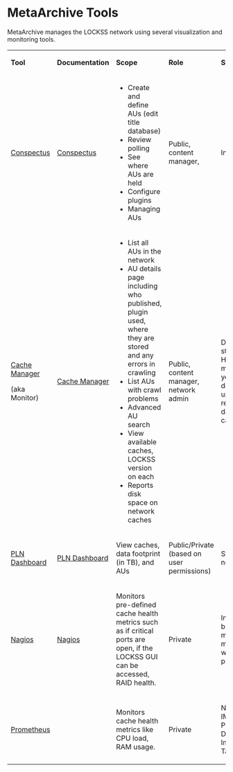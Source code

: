 MetaArchive Tools
=================




MetaArchive manages the LOCKSS network using several visualization and monitoring tools.

  




<table class="wrapped confluenceTable">
 <tbody>
  <tr>
   <td data-highlight-colour="grey" title="Background color : ">
    <p title="">
     <strong>
      Tool
      <br/>
     </strong>
    </p>
   </td>
   <td data-highlight-colour="grey" title="Background color : ">
    <p title="">
     <strong>
      Documentation
      <br/>
     </strong>
    </p>
   </td>
   <td data-highlight-colour="grey" title="Background color : ">
    <p title="">
     <strong>
      Scope
     </strong>
    </p>
   </td>
   <td data-highlight-colour="grey" title="Background color : ">
    <p title="">
     <strong>
      Role
     </strong>
    </p>
   </td>
   <td data-highlight-colour="grey" title="Background color : ">
    <p title="">
     <strong>
      Status
     </strong>
    </p>
   </td>
   <td data-highlight-colour="grey" title="Background color : ">
    <p title="">
     <strong>
      Server/Host
     </strong>
    </p>
   </td>
  </tr>
  <tr>
   <td>
    <p>
     <a href="https://conspectus.metaarchive.org/" rel="nofollow">
      <span>
       Conspectus
      </span>
     </a>
    </p>
   </td>
   <td>
    <span>
     <a href="/public-documentation/MetaArchive-Cooperative/Knowledge-Base/Conspectus">
      Conspectus
     </a>
     <br/>
    </span>
   </td>
   <td>
    <ul>
     <li>
      <span>
       Create and define AUs (edit title database)
      </span>
     </li>
     <li>
      <span>
       Review polling
      </span>
     </li>
     <li>
      <span>
       See where AUs are held
      </span>
     </li>
     <li>
      <span>
       Configure plugins
      </span>
     </li>
     <li>
      <span>
       Managing AUs
      </span>
     </li>
    </ul>
   </td>
   <td>
    <p>
     <span>
      Public, content manager,
     </span>
    </p>
   </td>
   <td>
    <p>
     <span>
      In production
     </span>
    </p>
   </td>
   <td>
    <br/>
   </td>
  </tr>
  <tr>
   <td>
    <p>
     <a href="http://monitor.metaarchive.org/caches/list" rel="nofollow">
      <span>
       Cache Manager
      </span>
     </a>
    </p>
    <p>
     (aka Monitor)
    </p>
   </td>
   <td>
    <span>
     <a href="/public-documentation/MetaArchive-Cooperative/Knowledge-Base/Cache-Manager">
      Cache Manager
     </a>
     <br/>
    </span>
   </td>
   <td>
    <ul>
     <li>
      <span>
       List all AUs in the network
      </span>
     </li>
     <li>
      <span>
       AU details page including who published, plugin used, where they are stored and any errors in crawling
      </span>
     </li>
     <li>
      <span>
       List AUs with crawl problems
      </span>
     </li>
     <li>
      <span>
       Advanced AU search
      </span>
     </li>
     <li>
      <span>
       View available caches, LOCKSS version on each
      </span>
     </li>
     <li>
      <span>
       Reports disk space on network caches
      </span>
     </li>
    </ul>
   </td>
   <td>
    <p>
     <span>
      Public, content manager, network admin
     </span>
    </p>
   </td>
   <td>
    <p>
     <span>
      Degraded but still available. Hasn’t been maintained in years but AU data is updated. Not reliably pulling data from all caches.
     </span>
    </p>
   </td>
   <td>
    <br/>
   </td>
  </tr>
  <tr>
   <td>
    <p>
     <a href="https://dashboard.metaarchive.org/" rel="nofollow">
      <span>
       PLN Dashboard
      </span>
     </a>
    </p>
   </td>
   <td>
    <p>
     <span>
      <a href="/public-documentation/MetaArchive-Cooperative/Knowledge-Base/PLN-Dashboard">
       PLN Dashboard
      </a>
      <br/>
     </span>
    </p>
   </td>
   <td>
    <p>
     <span>
      View caches, data footprint (in TB), and AUs
     </span>
    </p>
   </td>
   <td>
    <p>
     <span>
      Public/Private (based on user permissions)
      <br/>
     </span>
    </p>
   </td>
   <td>
    <p>
     <span>
      Standing up now
     </span>
    </p>
   </td>
   <td>
    <br/>
   </td>
  </tr>
  <tr>
   <td>
    <p>
     <a href="https://data2.metaarchive.org/nagios/" rel="nofollow">
      <span>
       Nagios
      </span>
     </a>
    </p>
   </td>
   <td>
    <p>
     <span>
      <a href="/public-documentation/MetaArchive-Cooperative/Knowledge-Base/Nagios">
       Nagios
      </a>
      <br/>
     </span>
    </p>
   </td>
   <td>
    <p>
     <span>
      Monitors pre-defined cache health metrics such as if critical ports are open, if the LOCKSS GUI can be accessed, RAID health.
     </span>
    </p>
   </td>
   <td>
    <p>
     <span>
      Private
     </span>
    </p>
   </td>
   <td>
    <p>
     <span>
      In production, but individual metric checks may not be working properly.
     </span>
    </p>
   </td>
   <td>
    <br/>
   </td>
  </tr>
  <tr>
   <td>
    <p>
     <a href="https://prometheus.io/" rel="nofollow">
      <span>
       Prometheus
      </span>
     </a>
    </p>
   </td>
   <td>
    <p>
     <span>
      <br/>
     </span>
    </p>
   </td>
   <td>
    <p>
     <span>
      Monitors cache health metrics like CPU load, RAM usage.
     </span>
    </p>
   </td>
   <td>
    <p>
     <span>
      Private
     </span>
    </p>
   </td>
   <td>
    <p>
     <span>
      NOT IMPLEMENTED, Phase 2 PLN Dashboard Implementation Task
     </span>
    </p>
   </td>
   <td>
    <br/>
   </td>
  </tr>
 </tbody>
</table>


